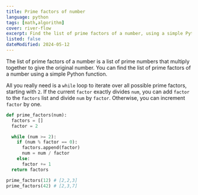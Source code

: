 ```yaml
---
title: Prime factors of number
language: python
tags: [math,algorithm]
cover: river-flow
excerpt: Find the list of prime factors of a number, using a simple Python function.
listed: false
dateModified: 2024-05-12
---
```


The list of prime factors of a number is a list of prime numbers that multiply together to give the original number. You can find the list of prime factors of a number using a simple Python function.

All you really need is a `while` loop to iterate over all possible prime factors, starting with `2`. If the current `factor` exactly divides `num`, you can add `factor` to the `factors` list and divide `num` by `factor`. Otherwise, you can increment `factor` by one.

```py
def prime_factors(num):
  factors = []
  factor = 2

  while (num >= 2):
    if (num % factor == 0):
      factors.append(factor)
      num = num / factor
    else:
      factor += 1
  return factors

prime_factors(12) # [2,2,3]
prime_factors(42) # [2,3,7]
```
